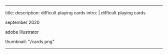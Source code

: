 ---

title: 
description: difficult playing cards
intro: |
difficult playing cards

september 2020

adobe illustrator

thumbnail: "/cards.png"

---
